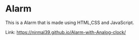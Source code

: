 # Alarm
This is a Alarm that is made using HTML,CSS and JavaScript.


Link:  https://nirmal39.github.io/Alarm-with-Analog-clock/
